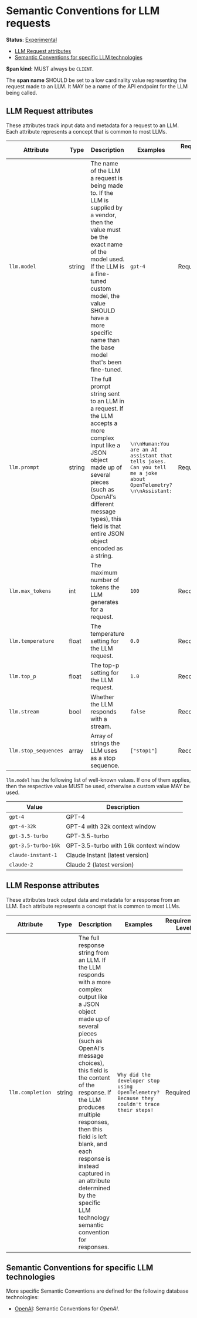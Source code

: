 <!--- Hugo front matter used to generate the website version of this page:
linkTitle: LLM Calls
--->

# Semantic Conventions for LLM requests

**Status**: [Experimental][DocumentStatus]

<!-- Re-generate TOC with `markdown-toc --no-first-h1 -i` -->

<!-- toc -->

- [LLM Request attributes](#llm-request-attributes)
- [Semantic Conventions for specific LLM technologies](#semantic-conventions-for-specific-llm-technologies)

<!-- tocstop -->

**Span kind:** MUST always be `CLIENT`.

The **span name** SHOULD be set to a low cardinality value representing the request made to an LLM.
It MAY be a name of the API endpoint for the LLM being called.

## LLM Request attributes

These attributes track input data and metadata for a request to an LLM. Each attribute represents a concept that is common to most LLMs.

<!-- semconv ai(tag=llm-request) -->
| Attribute  | Type | Description  | Examples  | Requirement Level |
|---|---|---|---|---|
| `llm.model` | string | The name of the LLM a request is being made to. If the LLM is supplied by a vendor, then the value must be the exact name of the model used. If the LLM is a fine-tuned custom model, the value SHOULD have a more specific name than the base model that's been fine-tuned. | `gpt-4` | Required |
| `llm.prompt` | string | The full prompt string sent to an LLM in a request. If the LLM accepts a more complex input like a JSON object made up of several pieces (such as OpenAI's different message types), this field is that entire JSON object encoded as a string. | `\n\nHuman:You are an AI assistant that tells jokes. Can you tell me a joke about OpenTelemetry?\n\nAssistant:` | Required |
| `llm.max_tokens` | int | The maximum number of tokens the LLM generates for a request. | `100` | Recommended |
| `llm.temperature` | float | The temperature setting for the LLM request. | `0.0` | Recommended |
| `llm.top_p` | float | The top-p setting for the LLM request. | `1.0` | Recommended |
| `llm.stream` | bool | Whether the LLM responds with a stream. | `false` | Recommended |
| `llm.stop_sequences` | array | Array of strings the LLM uses as a stop sequence. | `["stop1"]` | Recommended |

`llm.model` has the following list of well-known values. If one of them applies, then the respective value MUST be used, otherwise a custom value MAY be used.

| Value  | Description |
|---|---|
| `gpt-4` | GPT-4 |
| `gpt-4-32k` | GPT-4 with 32k context window |
| `gpt-3.5-turbo` | GPT-3.5-turbo |
| `gpt-3.5-turbo-16k` | GPT-3.5-turbo with 16k context window|
| `claude-instant-1` | Claude Instant (latest version) |
| `claude-2` | Claude 2 (latest version) |
<!-- endsemconv -->

## LLM Response attributes

These attributes track output data and metadata for a response from an LLM. Each attribute represents a concept that is common to most LLMs.

<!-- semconv ai(tag=llm-response) -->
| Attribute  | Type | Description  | Examples  | Requirement Level |
|---|---|---|---|---|
| `llm.completion` | string | The full response string from an LLM. If the LLM responds with a more complex output like a JSON object made up of several pieces (such as OpenAI's message choices), this field is the content of the response. If the LLM produces multiple responses, then this field is left blank, and each response is instead captured in an attribute determined by the specific LLM technology semantic convention for responses.| `Why did the developer stop using OpenTelemetry? Because they couldn't trace their steps!` | Required |

## Semantic Conventions for specific LLM technologies

More specific Semantic Conventions are defined for the following database technologies:

* [OpenAI](openai.md): Semantic Conventions for *OpenAI*.

[DocumentStatus]: https://github.com/open-telemetry/opentelemetry-specification/tree/v1.22.0/specification/document-status.md
